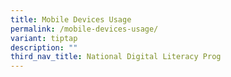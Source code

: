 ```yaml
---
title: Mobile Devices Usage
permalink: /mobile-devices-usage/
variant: tiptap
description: ""
third_nav_title: National Digital Literacy Prog
---
```

